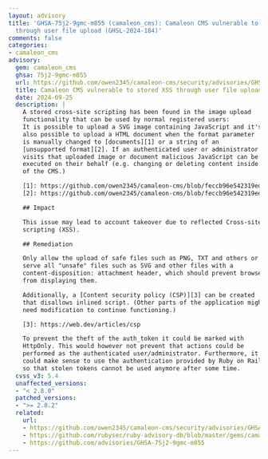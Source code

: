 ```yaml
---
layout: advisory
title: 'GHSA-75j2-9gmc-m855 (camaleon_cms): Camaleon CMS vulnerable to stored XSS
  through user file upload (GHSL-2024-184)'
comments: false
categories:
- camaleon_cms
advisory:
  gem: camaleon_cms
  ghsa: 75j2-9gmc-m855
  url: https://github.com/owen2345/camaleon-cms/security/advisories/GHSA-r9cr-qmfw-pmrc
  title: Camaleon CMS vulnerable to stored XSS through user file upload (GHSL-2024-184)
  date: 2024-09-25
  description: |
    A stored cross-site scripting has been found in the image upload
    functionality that can be used by normal registered users:
    It is possible to upload a SVG image containing JavaScript and it's
    also possible to upload a HTML document when the format parameter
    is manually changed to [documents][1] or a string of an
    [unsupported format][2]. If an authenticated user or administrator
    visits that uploaded image or document malicious JavaScript can be
    executed on their behalf (e.g. changing or deleting content inside
    of the CMS.)

    [1]: https://github.com/owen2345/camaleon-cms/blob/feccb96e542319ed608acd3a16fa5d92f13ede67/app/uploaders/camaleon_cms_uploader.rb#L105-L106
    [2]: https://github.com/owen2345/camaleon-cms/blob/feccb96e542319ed608acd3a16fa5d92f13ede67/app/uploaders/camaleon_cms_uploader.rb#L110-L111

    ## Impact

    This issue may lead to account takeover due to reflected Cross-site
    scripting (XSS).

    ## Remediation

    Only allow the upload of safe files such as PNG, TXT and others or
    serve all "unsafe" files such as SVG and other files with a
    content-disposition: attachment header, which should prevent browsers
    from displaying them.

    Additionally, a [Content security policy (CSP)][3] can be created
    that disallows inlined script. (Other parts of the application might
    need modification to continue functioning.)

    [3]: https://web.dev/articles/csp

    To prevent the theft of the auth_token it could be marked with
    HttpOnly. This would however not prevent that actions could be
    performed as the authenticated user/administrator. Furthermore, it
    could make sense to use the authentication provided by Ruby on Rails,
    so that stolen tokens cannot be used anymore after some time.
  cvss_v3: 5.4
  unaffected_versions:
  - "< 2.8.0"
  patched_versions:
  - ">= 2.8.2"
  related:
    url:
    - https://github.com/owen2345/camaleon-cms/security/advisories/GHSA-r9cr-qmfw-pmrc
    - https://github.com/rubysec/ruby-advisory-db/blob/master/gems/camaleon_cms/GHSA-8fx8-3rg2-79xw.yml
    - https://github.com/advisories/GHSA-75j2-9gmc-m855
---
```

